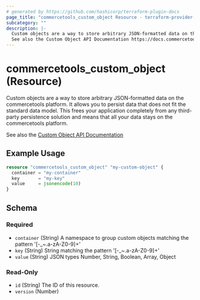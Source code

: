 ```yaml
---
# generated by https://github.com/hashicorp/terraform-plugin-docs
page_title: "commercetools_custom_object Resource - terraform-provider-commercetools"
subcategory: ""
description: |-
  Custom objects are a way to store arbitrary JSON-formatted data on the commercetools platform. It allows you to persist data that does not fit the standard data model. This frees your application completely from any third-party persistence solution and means that all your data stays on the commercetools platform.
  See also the Custom Object API Documentation https://docs.commercetools.com/api/projects/custom-objects
---
```


# commercetools_custom_object (Resource)

Custom objects are a way to store arbitrary JSON-formatted data on the commercetools platform. It allows you to persist data that does not fit the standard data model. This frees your application completely from any third-party persistence solution and means that all your data stays on the commercetools platform.

See also the [Custom Object API Documentation](https://docs.commercetools.com/api/projects/custom-objects)

## Example Usage

```terraform
resource "commercetools_custom_object" "my-custom-object" {
  container = "my-container"
  key       = "my-key"
  value     = jsonencode(10)
}
```

<!-- schema generated by tfplugindocs -->
## Schema

### Required

- `container` (String) A namespace to group custom objects matching the pattern '[-_~.a-zA-Z0-9]+'
- `key` (String) String matching the pattern '[-_~.a-zA-Z0-9]+'
- `value` (String) JSON types Number, String, Boolean, Array, Object

### Read-Only

- `id` (String) The ID of this resource.
- `version` (Number)



